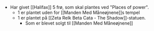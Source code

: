 - Har givet [[Halifax]] 5 frø, som skal plantes ved "Places of power".
	- 1 er plantet uden for [[Manden Med Måneøjnene]]s tempel
	- 1 er plantet på [[Zeta Relk Beta Cata - The Shadow]]-statuen.
		- Som er blevet solgt til [[Manden Med Måneøjnene]]